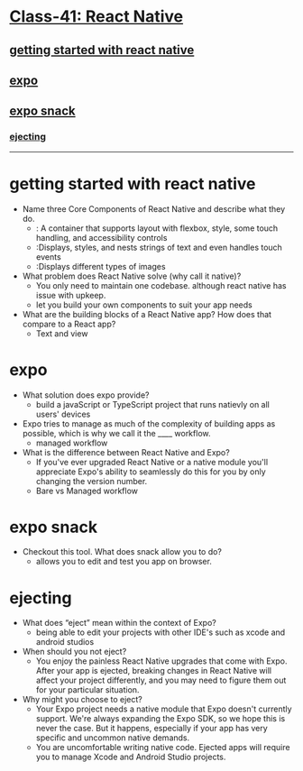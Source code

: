 # [Class-41: React Native](/README.md)

## [getting started with react native](https://reactnative.dev/docs/getting-started)

## [expo](https://expo.dev/)

## [expo snack](https://snack.expo.dev/)

### [ejecting](https://docs.expo.dev/expokit/eject/?redirected)

<hr>


# getting started with react native

- Name three Core Components of React Native and describe what they do.
  - <View>: A container that supports layout with flexbox, style, some touch handling, and accessibility controls
  - <Text>:Displays, styles, and nests strings of text and even handles touch events
  - <Image>:Displays different types of images
- What problem does React Native solve (why call it native)?
  - You only need to maintain one codebase. although react native has issue with upkeep.
  - let you build your own components to suit your app needs
- What are the building blocks of a React Native app? How does that compare to a React app?
  - Text and view

# expo

- What solution does expo provide?
  - build a javaScript or TypeScript project that runs natievly on all users' devices
- Expo tries to manage as much of the complexity of building apps as possible, which is why we call it the ____ workflow.
  - managed workflow
- What is the difference between React Native and Expo?
  - If you've ever upgraded React Native or a native module you'll appreciate Expo's ability to seamlessly do this for you by only changing the version number.
  - Bare vs Managed workflow 

# expo snack

- Checkout this tool. What does snack allow you to do?
  - allows you to edit and test you app on browser.

# ejecting

- What does “eject” mean within the context of Expo?
  - being able to edit your projects with other IDE's such as xcode and android studios
- When should you not eject?
  - You enjoy the painless React Native upgrades that come with Expo. After your app is ejected, breaking changes in React Native will affect your project differently, and you may need to figure them out for your particular situation.
- Why might you choose to eject?
  - Your Expo project needs a native module that Expo doesn't currently support. We're always expanding the Expo SDK, so we hope this is never the case. But it happens, especially if your app has very specific and uncommon native demands. 
  - You are uncomfortable writing native code. Ejected apps will require you to manage Xcode and Android Studio projects. 